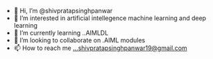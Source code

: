 - 👋 Hi, I’m @shivpratapsinghpanwar
- 👀 I’m interested in artificial intellegence machine learning and deep learning 
- 🌱 I’m currently learning ..AIMLDL
- 💞️ I’m looking to collaborate on .AIML modules
- 📫 How to reach me ...shivpratapsinghpanwar19@gmail.com

<!---
shivpratapsinghpanwar/shivpratapsinghpanwar is a ✨ special ✨ repository because its `README.md` (this file) appears on your GitHub profile.
You can click the Preview link to take a look at your changes.
--->
